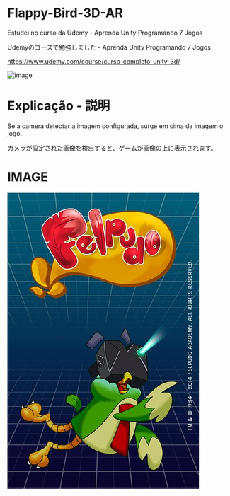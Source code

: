 # Flappy-Bird-3D-AR

Estudei no curso da Udemy - Aprenda Unity Programando 7 Jogos

Udemyのコースで勉強しました - Aprenda Unity Programando 7 Jogos

https://www.udemy.com/course/curso-completo-unity-3d/

![image](https://user-images.githubusercontent.com/47865897/154869173-97a3c415-3762-4a95-aab0-298eb1eef656.png)

# Explicação - 説明

Se a camera detectar a imagem configurada, surge em cima da imagem o jogo.

カメラが設定された画像を検出すると、ゲームが画像の上に表示されます。

# IMAGE

![alt text](https://github.com/HashiY/Plataforma-Aventura-3D-AR/blob/main/felpudoArCardX_scaled.jpg)
